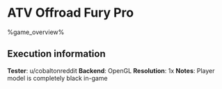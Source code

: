 # ATV Offroad Fury Pro 

%game_overview%

## Execution information

**Tester**: u/cobaltonreddit
**Backend**: OpenGL
**Resolution**: 1x
**Notes**: Player model is completely black in-game